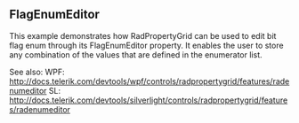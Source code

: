 ## FlagEnumEditor
This example demonstrates how RadPropertyGrid can be used to edit bit flag enum through its FlagEnumEditor property.
It enables the user to store any combination of the values that are defined in the enumerator list.

See also:
WPF: http://docs.telerik.com/devtools/wpf/controls/radpropertygrid/features/radenumeditor
SL: http://docs.telerik.com/devtools/silverlight/controls/radpropertygrid/features/radenumeditor